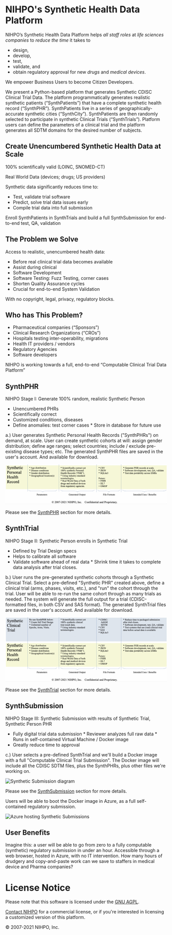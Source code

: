 # NIHPO's Synthetic Health Data Platform
NIHPO’s Synthetic Health Data Platform helps *all staff roles* at *life sciences companies* to *reduce the time* it takes to 
* design, 
* develop, 
* test, 
* validate, and
* obtain regulatory approval for
new *drugs* and *medical devices*.

We empower Business Users to become Citizen Developers.


We present a Python-based platform that generates Synthetic CDISC Clinical Trial Data.
The platform programmatically generates realistic synthetic patients (“SynthPatients”) that have a complete synthetic health record (“SynthPHR”). SynthPatients live in a series of geographically-accurate synthetic cities (“SynthCity”). SynthPatients are then randomly selected to participate in synthetic Clinical Trials (“SynthTrials”).
Platform users can define the parameters of a clinical trial and the platform generates all SDTM domains for the desired number of subjects.


## Create Unencumbered Synthetic Health Data at Scale
100% scientifically valid (LOINC, SNOMED-CT)

Real World Data (devices; drugs; US providers)

Synthetic data significantly reduces time to:
* Test, validate trial software
* Predict, solve trial data issues early
* Compile trial data into full submission

Enroll SynthPatients in SynthTrials and build a full SynthSubmission for end-to-end test, QA, validation



## The Problem we Solve
Access to realistic, unencumbered health data:
* Before real clinical trial data becomes available
* Assist during clinical
* Software Development
* Software Testing: Fuzz Testing, corner cases
* Shorten Quality Assurance cycles
* Crucial for end-to-end System Validation

With no copyright, legal, privacy, regulatory blocks.

## Who has This Problem?
* Pharmaceutical companies (“Sponsors”)
* Clinical Research Organizations (“CROs”)
* Hospitals testing inter-operability, migrations 
* Health IT providers / vendors
* Regulatory Agencies
* Software developers

NIHPO is working towards a full, end-to-end “Computable Clinical Trial Data Platform”



## SynthPHR

NIHPO Stage I: Generate 100% random, realistic Synthetic Person
* Unencumbered PHRs
* Scientifically correct
* Customized conditions, diseases
* Define anomalies: test corner cases * Store in database for future use

a.) User generates Synthetic Personal Health Records ("SynthPHRs") on demand, at scale.
User can create synthetic cohorts at will: assign gender distribution; define age ranges; select countries; include / exclude pre-existing disease types; etc.
The generated SynthPHR files are saved in the user's account. And available for download.

![Synthethic PHR diagram](SynthHealthData_01.png)

Please see the [SynthPHR](/synthphr) section for more details.



## SynthTrial

NIHPO Stage II: Synthetic Person enrolls in Synthetic Trial
* Defined by Trial Design specs
* Helps to calibrate all software
* Validate software ahead of real data * Shrink time it takes to complete data analysis after trial closes.

b.) User runs the pre-generated synthetic cohorts through a Synthetic Clinical Trial.
Select a pre-defined "Synthetic PHR" created above, define a clinical trial (arms, phases, visits, etc.), and "run" the cohort through the trial.
User will be able to re-run the same cohort through as many trials as needed.
The system will generate the full output for a trial (CDISC-formatted files, in both CSV and SAS format).
The generated SynthTrial files are saved in the user's account. And available for download.

![Synthetic Trial diagram](SynthHealthData_02.png)


Please see the [SynthTrial](/synthtrial) section for more details.


## SynthSubmission

NIHPO Stage III:
Synthetic Submission with results of Synthetic Trial, Synthetic Person PHR
* Fully digital trial data submission * Reviewer analyzes full raw data * Runs in self-contained Virtual Machine / Docker image
* Greatly reduce time to approval

c.) User selects a pre-defined SynthTrial and we'll build a Docker image with a full "Computable Clinical Trial Submission".
The Docker image will include all the CDISC SDTM files, plus the SynthPHRs, plus other files we're working on.

![Synthetic Submission diagram](SynthHealthData_03.png)

Please see the [SynthSubmission](/synthsubmission) section for more details.

Users will be able to boot the Docker image in Azure, as a full self-contained regulatory submission.

![Azure hosting Synthetic Submissions](SynthHealthData_04.png)


## User Benefits

Imagine this: a user will be able to go from zero to a fully computable (synthetic) regulatory submission in under an hour.
Accessible through a web browser, hosted in Azure, with no IT intervention.
How many hours of drudgery and copy-and-paste work can we save to staffers in medical device and Pharma companies? 


# License Notice
Please note that this software is licensed under the [GNU AGPL](https://www.gnu.org/licenses/why-affero-gpl.html).

[Contact NIHPO](mailto:Jose.Lacal@NIHPO.com?subject=GitHub%20inquiry.) for a commercial license, or if you're interested in licensing a customized version of this platform.

:copyright: 2007-2021 NIHPO, Inc.